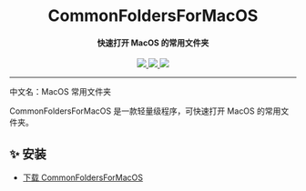 <h1 align="center">CommonFoldersForMacOS</h1>
<h4 align="center">快速打开 MacOS 的常用文件夹</h4>

<p align="center">
  <a href="https://opensource.org/licenses/MIT">
    <img src="http://img.shields.io/badge/License-MIT-1e90ff?style=for-the-badge"/>
  </a>
  <a href="https://dotnet.microsoft.com">
    <img src="http://img.shields.io/badge/.Net-9.0-1e90ff?style=for-the-badge"/>
  </a>
  <a href="https://avaloniaui.net">
    <img src="http://img.shields.io/badge/Avalonia-11.2-1e90ff?style=for-the-badge"/>
  </a>
</p>

---

中文名：MacOS 常用文件夹

CommonFoldersForMacOS 是一款轻量级程序，可快速打开 MacOS 的常用文件夹。

## ✨ 安装

- [下载 CommonFoldersForMacOS](https://github.com/suoyukii/CommonFoldersForMacOS/releases)
